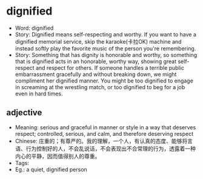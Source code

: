 # dignified

- Word: dignified
- Story: Dignified means self-respecting and worthy. If you want to have a dignified memorial service, skip the karaoke(卡拉OK) machine and instead softly play the favorite music of the person you're remembering.
- Story: Something that has dignity is honorable and worthy, so something that is dignified acts in an honorable, worthy way, showing great self-respect and respect for others. If someone handles a terrible public embarrassment gracefully and without breaking down, we might compliment her dignified manner. You might be too dignified to engage in screaming at the wrestling match, or too dignified to beg for a job even in hard times.

## adjective

- Meaning: serious and graceful in manner or style in a way that deserves respect; controlled, serious, and calm, and therefore deserving respect
- Chinese: 庄重的；有尊严的。我的理解，一个人，有认真的态度、能够将言语、行为控制好的人，不会乱说话，不会表现出不合常理的行为，透露着一种内心的平静，因而值得别人的尊重。
- Tags: 
- Eg.: a quiet, dignified person

